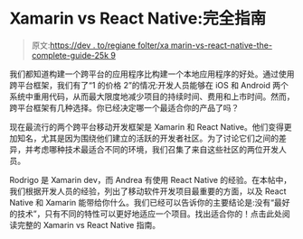 # Xamarin vs React Native:完全指南

> 原文:[https://dev . to/regiane folter/xa marin-vs-react-native-the-complete-guide-25k 9](https://dev.to/regianefolter/xamarin-vs-react-native-the-complete-guide-25k9)

我们都知道构建一个跨平台的应用程序比构建一个本地应用程序的好处。通过使用跨平台框架，我们有了“1 的价格 2”的情况:开发人员能够在 iOS 和 Android 两个系统中重用代码，从而最大限度地减少项目的持续时间、费用和上市时间。然而，跨平台框架有几种选择。你已经决定哪一个最适合你的产品了吗？

现在最流行的两个跨平台移动开发框架是 Xamarin 和 React Native。他们变得更加知名，尤其是因为围绕他们建立的活跃的开发者社区。为了讨论它们之间的差异，并考虑哪种技术最适合不同的环境，我们召集了来自这些社区的两位开发人员。

Rodrigo 是 Xamarin dev，而 Andrea 有使用 React Native 的经验。在本帖中，我们根据开发人员的经验，列出了移动软件开发项目最重要的方面，以及 React Native 和 Xamarin 能带给你什么。我们已经可以告诉你的主要结论是:没有“最好的技术”，只有不同的特性可以更好地适应一个项目。找出适合你的！点击此处阅读完整的 Xamarin vs React Native 指南。